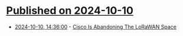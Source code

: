 # [Published on 2024-10-10](index.md)

* [2024-10-10, 14:36:00](https://soylentnews.org/article.pl?sid=24/10/09/038227&from=rss) - [Cisco Is Abandoning The LoRaWAN Space](https://soylentnews.org/article.pl?sid=24/10/09/038227&from=rss)
